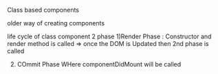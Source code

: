 Class based components

older way of creating components

life cycle of class component
2 phase
1)Render Phase : Constructor and render method is called
=> once the DOM is Updated then 2nd phase is called

2.  COmmit Phase WHere componentDidMount will be called
